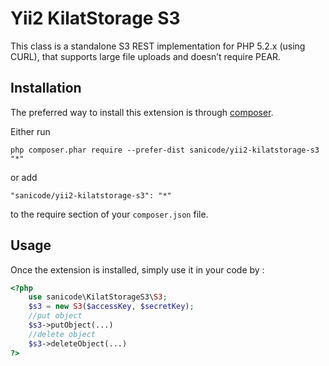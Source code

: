 Yii2 KilatStorage S3
====================
This class is a standalone S3 REST implementation for PHP 5.2.x (using CURL), that supports large file uploads and doesn’t require PEAR.

Installation
------------

The preferred way to install this extension is through [composer](http://getcomposer.org/download/).

Either run

```
php composer.phar require --prefer-dist sanicode/yii2-kilatstorage-s3 "*"
```

or add

```
"sanicode/yii2-kilatstorage-s3": "*"
```

to the require section of your `composer.json` file.


Usage
-----

Once the extension is installed, simply use it in your code by  :

```php
<?php 
    use sanicode\KilatStorageS3\S3;
    $s3 = new S3($accessKey, $secretKey);
    //put object
    $s3->putObject(...)
    //delete object
    $s3->deleteObject(...)
?>
```